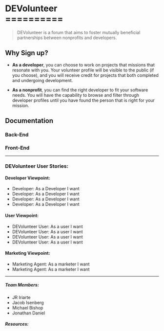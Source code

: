 # DEVolunteer<br>==========

> DEVolunteer is a forum that aims to foster mutually beneficial partnerships between nonprofits and developers.

## Why Sign up?


- **As a developer**, you can choose to work on projects that missions that resonate with you. Your volunteer profile will be visible to the public (if you choose), and you will receive credit for projects that both completed and undergoing development.

- **As a nonprofit**, you can find the right developer to fit your software needs. You will have the capability to browse and filter through developer profiles until you have found the person that is right for your mission.

## **Documentation**

### Back-End
### Front-End

---
### DEVolunteer User Stories:

#### Developer Viewpoint:
* Developer: As a Developer I want
* Developer: As a Developer I want
* Developer: As a Developer I want
* Developer: As a Developer I want
#### User Viewpoint:
* DEVolunteer User: As a user I want
* DEVolunteer User: As a user I want
* DEVolunteer User: As a user I want
* DEVolunteer User: As a user I want
#### Marketing Viewpoint:
* Marketing Agent: As a marketer I want
* Marketing Agent: As a marketer I want
---
##### Team Members:
* JR Iriarte
* Jacob Isenberg  
* Michael Bishop
* Jonathan Daniel

##### Resources:

